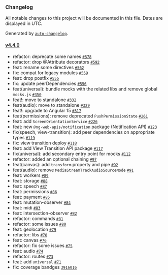 ### Changelog

All notable changes to this project will be documented in this file. Dates are displayed in UTC.

Generated by [`auto-changelog`](https://github.com/CookPete/auto-changelog).

#### [v4.4.0](https://github.com/taiga-family/ng-web-apis/compare/v2.1.0...v4.4.0)

- refactor: deprecate some names [`#578`](https://github.com/taiga-family/ng-web-apis/pull/578)
- refactor: drop @Attribute decorators [`#592`](https://github.com/taiga-family/ng-web-apis/pull/592)
- feat: rename some directives [`#562`](https://github.com/taiga-family/ng-web-apis/pull/562)
- fix: compat for legacy modules [`#559`](https://github.com/taiga-family/ng-web-apis/pull/559)
- feat: drop postfix [`#555`](https://github.com/taiga-family/ng-web-apis/pull/555)
- fix: update peerDependencies [`#556`](https://github.com/taiga-family/ng-web-apis/pull/556)
- feat(universal): bundle mocks with the related libs and remove global `mocks.js` [`#350`](https://github.com/taiga-family/ng-web-apis/pull/350)
- feat!: move to standalone [`#332`](https://github.com/taiga-family/ng-web-apis/pull/332)
- feat(audio): move to standalone [`#329`](https://github.com/taiga-family/ng-web-apis/pull/329)
- feat!: upgrade to Angular 15 [`#317`](https://github.com/taiga-family/ng-web-apis/pull/317)
- feat(permissions): remove deprecated `PushPermissionState` [`#261`](https://github.com/taiga-family/ng-web-apis/pull/261)
- feat: add `ScreenOrientationService` [`#226`](https://github.com/taiga-family/ng-web-apis/pull/226)
- feat: new `@ng-web-apis/notification` package (Notification API) [`#123`](https://github.com/taiga-family/ng-web-apis/pull/123)
- fix(speech, view-transition): add peer dependencies on appropriate types [`#119`](https://github.com/taiga-family/ng-web-apis/pull/119)
- fix: view transition deploy [`#118`](https://github.com/taiga-family/ng-web-apis/pull/118)
- feat: add View Transition API package [`#117`](https://github.com/taiga-family/ng-web-apis/pull/117)
- fix(universal): add secondary entry point for mocks [`#112`](https://github.com/taiga-family/ng-web-apis/pull/112)
- refactor: added an optional chaining [`#97`](https://github.com/taiga-family/ng-web-apis/pull/97)
- feat(canvas): add `transform` property and pipe [`#92`](https://github.com/taiga-family/ng-web-apis/pull/92)
- feat(audio): remove `MediaStreamTrackAudioSourceNode` [`#91`](https://github.com/taiga-family/ng-web-apis/pull/91)
- feat: workers [`#89`](https://github.com/taiga-family/ng-web-apis/pull/89)
- feat: storage [`#88`](https://github.com/taiga-family/ng-web-apis/pull/88)
- feat: speech [`#87`](https://github.com/taiga-family/ng-web-apis/pull/87)
- feat: permissions [`#86`](https://github.com/taiga-family/ng-web-apis/pull/86)
- feat: payment [`#85`](https://github.com/taiga-family/ng-web-apis/pull/85)
- feat: mutation-observer [`#84`](https://github.com/taiga-family/ng-web-apis/pull/84)
- feat: midi [`#83`](https://github.com/taiga-family/ng-web-apis/pull/83)
- feat: intersection-observer [`#82`](https://github.com/taiga-family/ng-web-apis/pull/82)
- refactor: commands [`#81`](https://github.com/taiga-family/ng-web-apis/pull/81)
- refactor: some issues [`#80`](https://github.com/taiga-family/ng-web-apis/pull/80)
- feat: geolocation [`#79`](https://github.com/taiga-family/ng-web-apis/pull/79)
- refactor: libs [`#78`](https://github.com/taiga-family/ng-web-apis/pull/78)
- feat: canvas [`#76`](https://github.com/taiga-family/ng-web-apis/pull/76)
- refactor: fix some issues [`#75`](https://github.com/taiga-family/ng-web-apis/pull/75)
- feat: audio [`#74`](https://github.com/taiga-family/ng-web-apis/pull/74)
- refactor: routes [`#73`](https://github.com/taiga-family/ng-web-apis/pull/73)
- feat: add `universal` [`#71`](https://github.com/taiga-family/ng-web-apis/pull/71)
- fix: coverage bandges [`3916016`](https://github.com/taiga-family/ng-web-apis/commit/39160166d865b37da18aa6358de9966486046969)
